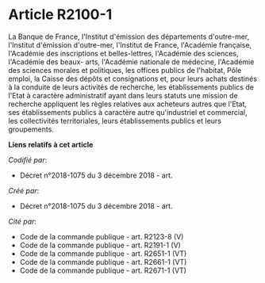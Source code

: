 # Article R2100-1

La Banque de France, l'Institut d'émission des départements d'outre-mer, l'Institut d'émission d'outre-mer, l'Institut de
France, l'Académie française, l'Académie des inscriptions et belles-lettres, l'Académie des sciences, l'Académie des beaux-
arts, l'Académie nationale de médecine, l'Académie des sciences morales et politiques, les offices publics de l'habitat, Pôle
emploi, la Caisse des dépôts et consignations et, pour leurs achats destinés à la conduite de leurs activités de recherche,
les établissements publics de l'Etat à caractère administratif ayant dans leurs statuts une mission de recherche appliquent
les règles relatives aux acheteurs autres que l'Etat, ses établissements publics à caractère autre qu'industriel et
commercial, les collectivités territoriales, leurs établissements publics et leurs groupements.

**Liens relatifs à cet article**

_Codifié par_:

  - Décret n°2018-1075 du 3 décembre 2018 - art.

_Créé par_:

  - Décret n°2018-1075 du 3 décembre 2018 - art.

_Cité par_:

  - Code de la commande publique - art. R2123-8 (V)
  - Code de la commande publique - art. R2191-1 (V)
  - Code de la commande publique - art. R2651-1 (VT)
  - Code de la commande publique - art. R2661-1 (VT)
  - Code de la commande publique - art. R2671-1 (VT)
